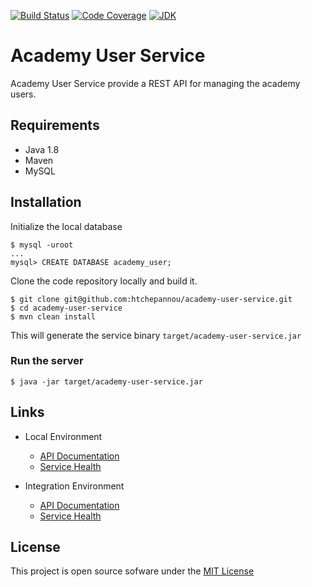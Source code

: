[![Build Status](https://travis-ci.org/htchepannou/academy-user-service.svg?branch=master)](https://travis-ci.org/htchepannou/academy-user-service)
[![Code Coverage](https://img.shields.io/codecov/c/github/htchepannou/academy-user-service/master.svg)](https://codecov.io/github/htchepannou/academy-user-service?branch=master)
[![JDK](https://img.shields.io/badge/jdk-1.8-brightgreen.svg)](http://www.oracle.com/technetwork/java/javase/downloads/jdk7-downloads-1880260.html)

# Academy User Service
Academy User Service provide a REST API for managing the academy users.

## Requirements
- Java 1.8
- Maven
- MySQL

## Installation
Initialize the local database
```
$ mysql -uroot
...
mysql> CREATE DATABASE academy_user;
```

Clone the code repository locally and build it.
```
$ git clone git@github.com:htchepannou/academy-user-service.git
$ cd academy-user-service
$ mvn clean install
```

This will generate the service binary ``target/academy-user-service.jar``

### Run the server
```
$ java -jar target/academy-user-service.jar
```

## Links
- Local Environment
    - [API Documentation](http://localhost:8080/swagger-ui.html) 
    - [Service Health](http://localhost:8080/health) 

- Integration Environment
    - [API Documentation](https://io-tchepannou-a-user-service.herokuapp.com/swagger-ui.html) 
    - [Service Health](https://io-tchepannou-a-user-service.herokuapp.com/health) 

## License
This project is open source sofware under the [MIT License](https://opensource.org/licenses/MIT)
